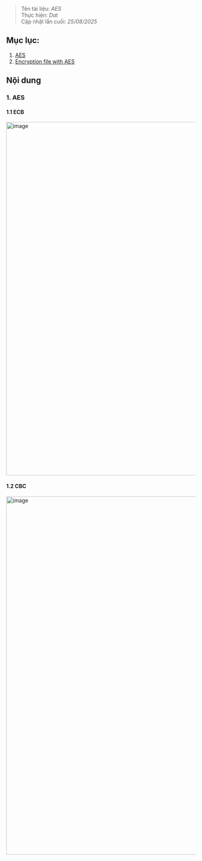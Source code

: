 > Tên tài liệu: _AES_  
> Thực hiện: _Dat_  
> Cập nhật lần cuối: _25/08/2025_
## Mục lục:
1. [AES](#a)
2. [Encryption file with AES](#b)

## Nội dung
<a name="a"></a>
### 1. AES
#### 1.1 ECB
<img width="975" height="937" alt="image" src="https://github.com/user-attachments/assets/33a328fc-cec1-4ffb-8ba2-bdcd56d44238" />

#### 1.2 CBC
<img width="975" height="950" alt="image" src="https://github.com/user-attachments/assets/09ba353e-3bfc-4545-bc0a-1a4414d39346" />
